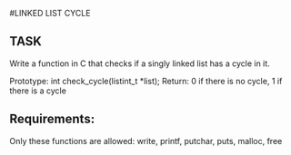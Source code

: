 #LINKED LIST CYCLE

## TASK
Write a function in C that checks if a singly linked list has a cycle in it.

Prototype: int check_cycle(listint_t *list);
Return: 0 if there is no cycle, 1 if there is a cycle

## Requirements:

Only these functions are allowed: write, printf, putchar, puts, malloc, free

